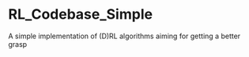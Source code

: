 # RL_Codebase_Simple
A simple implementation of (D)RL algorithms aiming for getting a better grasp 
